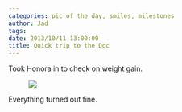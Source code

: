 ```yaml
---
categories: pic of the day, smiles, milestones
author: Jad
tags: 
date: 2013/10/11 13:00:00
title: Quick trip to the Doc
---
```

Took Honora in to check on weight gain.

<figure>
<img src="/img/2013/10/11/img_4496_medium.jpg" />
<figcaption></figcaption>
</figure>

Everything turned out fine.